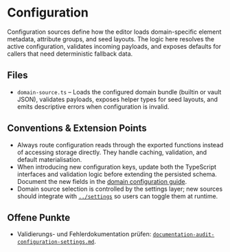 # Configuration

Configuration sources define how the editor loads domain-specific element metadata, attribute groups, and seed layouts. The logic here resolves the active configuration, validates incoming payloads, and exposes defaults for callers that need deterministic fallback data.

## Files

- `domain-source.ts` – Loads the configured domain bundle (builtin or vault JSON), validates payloads, exposes helper types for seed layouts, and emits descriptive errors when configuration is invalid.

## Conventions & Extension Points

- Always route configuration reads through the exported functions instead of accessing storage directly. They handle caching, validation, and default materialisation.
- When introducing new configuration keys, update both the TypeScript interfaces and validation logic before extending the persisted schema. Document the new fields in the [domain configuration guide](../../docs/domain-configuration.md).
- Domain source selection is controlled by the settings layer; new sources should integrate with [`../settings`](../settings/README.md) so users can toggle them at runtime.

## Offene Punkte

- Validierungs- und Fehlerdokumentation prüfen: [`documentation-audit-configuration-settings.md`](../../todo/documentation-audit-configuration-settings.md).
